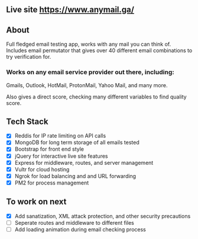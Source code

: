 ## Live site https://www.anymail.ga/
## About

Full fledged email testing app, works with any mail you can think of. Includes email permutator that gives over 40 different email combinations to try verification for.

### Works on any email service provider out there, including:

Gmails, Outlook, HotMail, ProtonMail, Yahoo Mail, and many more.

Also gives a direct score, checking many different variables to find quality score.

## Tech Stack

- [x] Reddis for IP rate limiting on API calls
- [x] MongoDB for long term storage of all emails tested
- [x] Bootstrap for front end style
- [x] jQuery for interactive live site features
- [x] Express for middleware, routes, and server management
- [x] Vultr for cloud hosting 
- [x] Ngrok for load balancing and and URL forwarding
- [x] PM2 for process management 

## To work on next

- [x] Add sanatization, XML attack protection, and other security precautions
- [ ] Seperate routes and middleware to different files
- [ ] Add loading animation during email checking process
